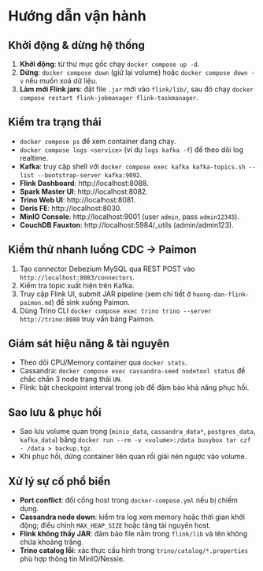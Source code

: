 # Hướng dẫn vận hành

## Khởi động & dừng hệ thống
1. **Khởi động**: từ thư mục gốc chạy `docker compose up -d`.
2. **Dừng**: `docker compose down` (giữ lại volume) hoặc `docker compose down -v` nếu muốn xoá dữ liệu.
3. **Làm mới Flink jars**: đặt file `.jar` mới vào `flink/lib/`, sau đó chạy `docker compose restart flink-jobmanager flink-taskmanager`.

## Kiểm tra trạng thái
- `docker compose ps` để xem container đang chạy.
- `docker compose logs <service>` (ví dụ `logs kafka -f`) để theo dõi log realtime.
- **Kafka**: truy cập shell với `docker compose exec kafka kafka-topics.sh --list --bootstrap-server kafka:9092`.
- **Flink Dashboard**: http://localhost:8088.
- **Spark Master UI**: http://localhost:8082.
- **Trino Web UI**: http://localhost:8081.
- **Doris FE**: http://localhost:8030.
- **MinIO Console**: http://localhost:9001 (user `admin`, pass `admin12345`).
- **CouchDB Fauxton**: http://localhost:5984/_utils (admin/admin123).

## Kiểm thử nhanh luồng CDC → Paimon
1. Tạo connector Debezium MySQL qua REST POST vào `http://localhost:8083/connectors`.
2. Kiểm tra topic xuất hiện trên Kafka.
3. Truy cập Flink UI, submit JAR pipeline (xem chi tiết ở `huong-dan-flink-paimon.md`) để sink xuống Paimon.
4. Dùng Trino CLI `docker compose exec trino trino --server http://trino:8080` truy vấn bảng Paimon.

## Giám sát hiệu năng & tài nguyên
- Theo dõi CPU/Memory container qua `docker stats`.
- Cassandra: `docker compose exec cassandra-seed nodetool status` để chắc chắn 3 node trạng thái `UN`.
- Flink: bật checkpoint interval trong job để đảm bảo khả năng phục hồi.

## Sao lưu & phục hồi
- Sao lưu volume quan trọng (`minio_data`, `cassandra_data*`, `postgres_data`, `kafka_data`) bằng `docker run --rm -v <volume>:/data busybox tar czf - /data > backup.tgz`.
- Khi phục hồi, dừng container liên quan rồi giải nén ngược vào volume.

## Xử lý sự cố phổ biến
- **Port conflict**: đổi cổng host trong `docker-compose.yml` nếu bị chiếm dụng.
- **Cassandra node down**: kiểm tra log xem memory hoặc thời gian khởi động; điều chỉnh `MAX_HEAP_SIZE` hoặc tăng tài nguyên host.
- **Flink không thấy JAR**: đảm bảo file nằm trong `flink/lib` và tên không chứa khoảng trắng.
- **Trino catalog lỗi**: xác thực cấu hình trong `trino/catalog/*.properties` phù hợp thông tin MinIO/Nessie.

